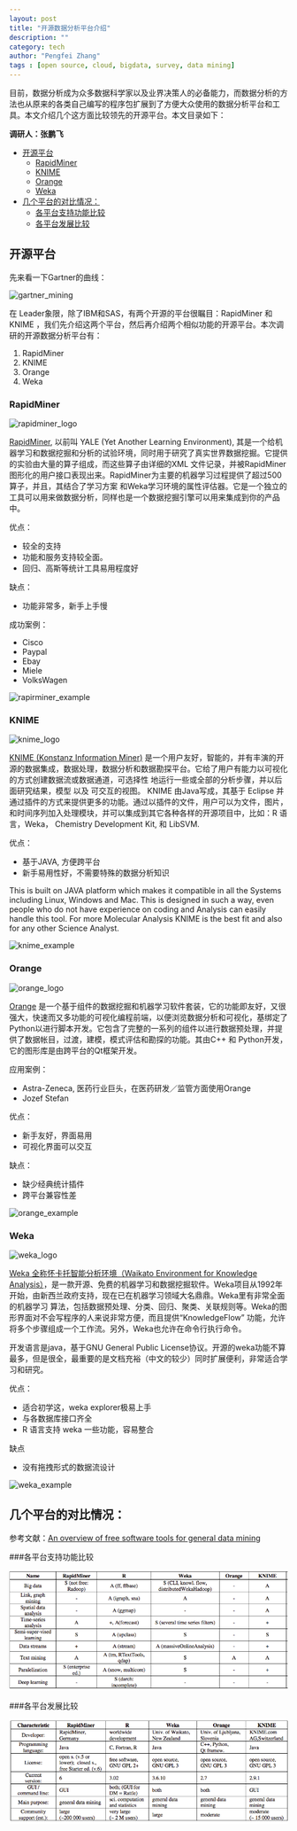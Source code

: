 ```yaml
---
layout: post
title: "开源数据分析平台介绍"
description: ""
category: tech
author: "Pengfei Zhang"
tags : [open source, cloud, bigdata, survey, data mining]
---
```


目前，数据分析成为众多数据科学家以及业界决策人的必备能力，而数据分析的方法也从原来的各类自己编写的程序包扩展到了方便大众使用的数据分析平台和工具。本文介绍几个这方面比较领先的开源平台。本文目录如下：


**调研人：张鹏飞**



- [开源平台](#开源平台)
    - [RapidMiner](#rapidminer)
    - [KNIME](#knime)
    - [Orange](#orange)
    - [Weka](#weka)
- [几个平台的对比情况：](#几个平台的对比情况：)
    - [各平台支持功能比较](#各平台支持功能比较)
    - [各平台发展比较](#各平台发展比较)




<a name="开源平台"></a>

## 开源平台
先来看一下Gartner的曲线：

![gartner_mining](https://1xltkxylmzx3z8gd647akcdvov-wpengine.netdna-ssl.com/wp-content/uploads/2016/02/med-res-gmq-dsp.jpg)

在 Leader象限，除了IBM和SAS，有两个开源的平台很瞩目：RapidMiner 和 KNIME ，我们先介绍这两个平台，然后再介绍两个相似功能的开源平台。本次调研的开源数据分析平台有：




1. RapidMiner
2. KNIME
3. Orange
4. Weka


<a name="rapidminer"></a>

### RapidMiner

![rapidminer_logo](https://1xltkxylmzx3z8gd647akcdvov-wpengine.netdna-ssl.com/wp-content/uploads/2016/06/rapidminer-logo-retina.png)

[RapidMiner](https://rapidminer.com/), 以前叫 YALE (Yet Another Learning Environment), 其是一个给机器学习和数据挖掘和分析的试验环境，同时用于研究了真实世界数据挖掘。它提供的实验由大量的算子组成，而这些算子由详细的XML 文件记录，并被RapidMiner图形化的用户接口表现出来。RapidMiner为主要的机器学习过程提供了超过500算子，并且，其结合了学习方案 和Weka学习环境的属性评估器。它是一个独立的工具可以用来做数据分析，同样也是一个数据挖掘引擎可以用来集成到你的产品中。

优点：
 
* 较全的支持
* 功能和服务支持较全面。
* 回归、高斯等统计工具易用程度好

缺点：

* 功能非常多，新手上手慢

成功案例：

* Cisco
* Paypal
* Ebay
* Miele
* VolksWagen


![rapirminer_example](https://www.whatasoftware.com/app/webroot/img/software/original/1456387129_rapidminer1.png)


<a name="knime"></a>

### KNIME

![knime_logo](https://encrypted-tbn3.gstatic.com/images?q=tbn:ANd9GcRmi9IRKt93MjW7aApviBLICCiNFzKRxLxc6u7YEmpenwSXAa-71IrF-k0)

[KNIME (Konstanz Information Miner)](https://www.knime.org/) 是一个用户友好，智能的，并有丰演的开源的数据集成，数据处理，数据分析和数据勘探平台。它给了用户有能力以可视化的方式创建数据流或数据通道，可选择性 地运行一些或全部的分析步骤，并以后面研究结果，模型 以及 可交互的视图。 KNIME 由Java写成，其基于 Eclipse 并通过插件的方式来提供更多的功能。通过以插件的文件，用户可以为文件，图片，和时间序列加入处理模块，并可以集成到其它各种各样的开源项目中，比如：R 语言，Weka， Chemistry Development Kit, 和 LibSVM.

优点：

* 基于JAVA, 方便跨平台
* 新手易用性好，不需要特殊的数据分析知识

This is built on JAVA platform which makes it compatible in all the Systems including Linux, Windows and Mac. This is designed in such a way, even people who do not have experience on coding and Analysis can easily handle this tool. For more Molecular Analysis KNIME is the best fit and also for any other Science Analyst.


![knime_example](https://www.knime.org/files/images/products/AnalyticsPlatform/knime-analytics-platform.png)

<a name="orange"></a>

### Orange

![orange_logo](http://orange.biolab.si/static/images/orange_logo_new.png)

[Orange](http://orange.biolab.si/) 是一个基于组件的数据挖掘和机器学习软件套装，它的功能即友好，又很强大，快速而又多功能的可视化编程前端，以便浏览数据分析和可视化，基绑定了 Python以进行脚本开发。它包含了完整的一系列的组件以进行数据预处理，并提供了数据帐目，过渡，建模，模式评估和勘探的功能。其由C++ 和 Python开发，它的图形库是由跨平台的Qt框架开发。

应用案例：

* Astra-Zeneca, 医药行业巨头，在医药研发／监管方面使用Orange
* Jozef Stefan

优点：

* 新手友好，界面易用
* 可视化界面可以交互

缺点：

* 缺少经典统计插件
* 跨平台兼容性差


![orange_example](http://orange.biolab.si/static/homepage/screenshots/images/tree-explorative.png)



<a name="weka"></a>

### Weka

![weka_logo](https://upload.wikimedia.org/wikipedia/commons/0/07/Weka_%28software%29_logo.png)

[Weka 全称怀卡托智能分析环境（Waikato Environment for Knowledge Analysis）](http://www.cs.waikato.ac.nz/ml/weka/)，是一款开源、免费的机器学习和数据挖掘软件。Weka项目从1992年开始，由新西兰政府支持，现在已在机器学习领域大名鼎鼎。Weka里有非常全面的机器学习 算法，包括数据预处理、分类、回归、聚类、关联规则等。Weka的图形界面对不会写程序的人来说非常方便，而且提供“KnowledgeFlow” 功能，允许将多个步骤组成一个工作流。另外，Weka也允许在命令行执行命令。 

开发语言是java，基于GNU General Public License协议。开源的weka功能不算最多，但是很全，最重要的是文档充裕（中文的较少）同时扩展便利，非常适合学习和研究。

优点：

* 适合初学这，weka explorer极易上手
* 与各数据库接口齐全
* R 语言支持 weka 一些功能，容易整合

缺点

* 没有拖拽形式的数据流设计

![weka_example](http://ithelp.ithome.com.tw/upload/images/20140919/20140919191648541c10a0aea4b_resize_600.png)

<a name="几个平台的对比情况："></a>

## 几个平台的对比情况：

参考文献：[An overview of free software tools for general
data mining](https://pdfs.semanticscholar.org/65fd/dc055a2b7511f7c9a5a1eead16defa9e7390.pdf)

<a name="各平台支持功能比较"></a>

###各平台支持功能比较

![几大功能比较](https://github.com/HolySparky/Pictures/blob/master/inesa/advanced_support_opemML.png?raw=true)

<a name="各平台发展比较"></a>

###各平台发展比较

![各平台发展比较](https://github.com/HolySparky/Pictures/blob/master/inesa/open_sourceML_table.png?raw=true)



